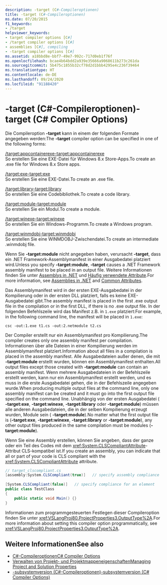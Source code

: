 ```yaml
---
description: -target (C#-Compileroptionen)
title: -target (C#-Compileroptionen)
ms.date: 07/20/2015
f1_keywords:
- /target
helpviewer_keywords:
- target compiler options [C#]
- /target compiler options [C#]
- assemblies [C#], compiling
- -target compiler options [C#]
ms.assetid: a18bbd8e-bbf7-49e7-992c-717d0eb1f76f
ms.openlocfilehash: bcae4b64bdd2a939e35666a9068611b273c261da
ms.sourcegitcommit: 5b475c1855b32cf78d2d1bbb4295e4c236f39464
ms.translationtype: HT
ms.contentlocale: de-DE
ms.lasthandoff: 09/24/2020
ms.locfileid: "91188420"
---
```

# <a name="-target-c-compiler-options"></a><span data-ttu-id="7974b-103">-target (C#-Compileroptionen)</span><span class="sxs-lookup"><span data-stu-id="7974b-103">-target (C# Compiler Options)</span></span>

<span data-ttu-id="7974b-104">Die Compileroption **-target** kann in einem der folgenden Formate angegeben werden:</span><span class="sxs-lookup"><span data-stu-id="7974b-104">The **-target** compiler option can be specified in one of the following forms:</span></span>  
  
 [<span data-ttu-id="7974b-105">/target:appcontainerexe</span><span class="sxs-lookup"><span data-stu-id="7974b-105">-target:appcontainerexe</span></span>](./target-appcontainerexe-compiler-option.md)  
 <span data-ttu-id="7974b-106">So erstellen Sie eine EXE-Datei für Windows 8.x Store-Apps.</span><span class="sxs-lookup"><span data-stu-id="7974b-106">To create an .exe file for Windows 8.x Store apps.</span></span>  
  
 [<span data-ttu-id="7974b-107">/target:exe</span><span class="sxs-lookup"><span data-stu-id="7974b-107">-target:exe</span></span>](./target-exe-compiler-option.md)  
 <span data-ttu-id="7974b-108">So erstellen Sie eine EXE-Datei.</span><span class="sxs-lookup"><span data-stu-id="7974b-108">To create an .exe file.</span></span>  
  
 [<span data-ttu-id="7974b-109">/target:library</span><span class="sxs-lookup"><span data-stu-id="7974b-109">-target:library</span></span>](./target-library-compiler-option.md)  
 <span data-ttu-id="7974b-110">So erstellen Sie eine Codebibliothek.</span><span class="sxs-lookup"><span data-stu-id="7974b-110">To create a code library.</span></span>  
  
 [<span data-ttu-id="7974b-111">/target:module</span><span class="sxs-lookup"><span data-stu-id="7974b-111">-target:module</span></span>](./target-module-compiler-option.md)  
 <span data-ttu-id="7974b-112">So erstellen Sie ein Modul.</span><span class="sxs-lookup"><span data-stu-id="7974b-112">To create a module.</span></span>  
  
 [<span data-ttu-id="7974b-113">/target:winexe</span><span class="sxs-lookup"><span data-stu-id="7974b-113">-target:winexe</span></span>](./target-winexe-compiler-option.md)  
 <span data-ttu-id="7974b-114">So erstellen Sie ein Windows-Programm.</span><span class="sxs-lookup"><span data-stu-id="7974b-114">To create a Windows program.</span></span>  
  
 [<span data-ttu-id="7974b-115">/target:winmdobj</span><span class="sxs-lookup"><span data-stu-id="7974b-115">-target:winmdobj</span></span>](./target-winmdobj-compiler-option.md)  
 <span data-ttu-id="7974b-116">So erstellen Sie eine WINMDOBJ-Zwischendatei.</span><span class="sxs-lookup"><span data-stu-id="7974b-116">To create an intermediate .winmdobj file.</span></span>  
  
 <span data-ttu-id="7974b-117">Wenn Sie **-target:module** nicht angegeben haben, verursacht **-target**, dass ein .NET Framework-Assemblymanifest in einer Ausgabedatei platziert wird.</span><span class="sxs-lookup"><span data-stu-id="7974b-117">Unless you specify **-target:module**, **-target** causes a .NET Framework assembly manifest to be placed in an output file.</span></span> <span data-ttu-id="7974b-118">Weitere Informationen finden Sie unter [Assemblys in .NET](../../../standard/assembly/index.md) und [Häufig verwendete Attribute](../attributes/global.md).</span><span class="sxs-lookup"><span data-stu-id="7974b-118">For more information, see [Assemblies in .NET](../../../standard/assembly/index.md) and [Common Attributes](../attributes/global.md).</span></span>  
  
 <span data-ttu-id="7974b-119">Das Assemblymanifest wird in der ersten EXE-Ausgabedatei in der Kompilierung oder in der ersten DLL platziert, falls es keine EXE-Ausgabedatei gibt.</span><span class="sxs-lookup"><span data-stu-id="7974b-119">The assembly manifest is placed in the first .exe output file in the compilation or in the first DLL, if there is no .exe output file.</span></span> <span data-ttu-id="7974b-120">In der folgenden Befehlszeile wird das Manifest z.B. in `1.exe` platziert:</span><span class="sxs-lookup"><span data-stu-id="7974b-120">For example, in the following command line, the manifest will be placed in `1.exe`:</span></span>  
  
```console  
csc -out:1.exe t1.cs -out:2.netmodule t2.cs  
```  
  
 <span data-ttu-id="7974b-121">Der Compiler erstellt nur ein Assemblymanifest pro Kompilierung.</span><span class="sxs-lookup"><span data-stu-id="7974b-121">The compiler creates only one assembly manifest per compilation.</span></span> <span data-ttu-id="7974b-122">Informationen über alle Dateien in einer Kompilierung werden im Assemblymanifest platziert.</span><span class="sxs-lookup"><span data-stu-id="7974b-122">Information about all files in a compilation is placed in the assembly manifest.</span></span> <span data-ttu-id="7974b-123">Alle Ausgabedateien außer denen, die mit **-target:module** erstellt wurden, können ein Assemblymanifest enthalten.</span><span class="sxs-lookup"><span data-stu-id="7974b-123">All output files except those created with **-target:module** can contain an assembly manifest.</span></span> <span data-ttu-id="7974b-124">Wenn mehrere Ausgabedateien in der Befehlszeile erstellt werden, kann nur ein Assemblymanifest erstellt werden, und es muss in die erste Ausgabedatei gehen, die in der Befehlszeile angegeben wurde.</span><span class="sxs-lookup"><span data-stu-id="7974b-124">When producing multiple output files at the command line, only one assembly manifest can be created and it must go into the first output file specified on the command line.</span></span> <span data-ttu-id="7974b-125">Unabhängig von der ersten Ausgabedatei ( **-target:exe**, **-target:winexe**, **-target:library** oder **-target:module**) müssen alle anderen Ausgabedateien, die in der selben Kompilierung erzeugt wurden, Module sein ( **-target:module**).</span><span class="sxs-lookup"><span data-stu-id="7974b-125">No matter what the first output file is (**-target:exe**, **-target:winexe**, **-target:library** or **-target:module**), any other output files produced in the same compilation must be modules (**-target:module**).</span></span>  
  
 <span data-ttu-id="7974b-126">Wenn Sie eine Assembly erstellen, können Sie angeben, dass der ganze oder ein Teil des Codes mit dem <xref:System.CLSCompliantAttribute>-Attribut CLS-kompatibel ist.</span><span class="sxs-lookup"><span data-stu-id="7974b-126">If you create an assembly, you can indicate that all or part of your code is CLS compliant with the <xref:System.CLSCompliantAttribute> attribute.</span></span>  
  
```csharp  
// target_clscompliant.cs  
[assembly:System.CLSCompliant(true)]   // specify assembly compliance  
  
[System.CLSCompliant(false)]   // specify compliance for an element  
public class TestClass  
{  
    public static void Main() {}  
}  
```  
  
 <span data-ttu-id="7974b-127">Informationen zum programmgesteuerten Festlegen dieser Compileroption finden Sie unter <xref:VSLangProj80.ProjectProperties3.OutputType%2A>.</span><span class="sxs-lookup"><span data-stu-id="7974b-127">For more information about setting this compiler option programmatically, see <xref:VSLangProj80.ProjectProperties3.OutputType%2A>.</span></span>  
  
## <a name="see-also"></a><span data-ttu-id="7974b-128">Weitere Informationen</span><span class="sxs-lookup"><span data-stu-id="7974b-128">See also</span></span>

- [<span data-ttu-id="7974b-129">C#-Compileroptionen</span><span class="sxs-lookup"><span data-stu-id="7974b-129">C# Compiler Options</span></span>](./index.md)
- [<span data-ttu-id="7974b-130">Verwalten von Projekt- und Projektmappeneigenschaften</span><span class="sxs-lookup"><span data-stu-id="7974b-130">Managing Project and Solution Properties</span></span>](/visualstudio/ide/managing-project-and-solution-properties)
- [<span data-ttu-id="7974b-131">-subsystemversion (C#-Compileroptionen)</span><span class="sxs-lookup"><span data-stu-id="7974b-131">-subsystemversion (C# Compiler Options)</span></span>](./subsystemversion-compiler-option.md)
